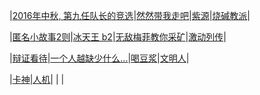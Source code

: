 

|[2016年中秋, 第九任队长的竞选](stories/jingxuan.md)|[然然带我走吧](stories/1007.md)|[紫源](stories/ziyuan.md)|[烧碱教派](stories/shaojianjiaopai.md)|

|[匿名小故事2则](stories/niminggushi.md)|[冰天王 b2](stories/b2.md)|[无敌梅菲教你采矿](stories/meifei.md)|[激动列传](stories/exciting.md)|

|[辩证看待](stories/bianzheng.md)|[一个人越缺少什么...](stories/queshao.md)|[喝豆浆](stories/hedoujiang.md)|[文明人](stories/wenming.md)|

|[卡神](stories/kashen.md)|[人机](stories/renji.md)| | |

